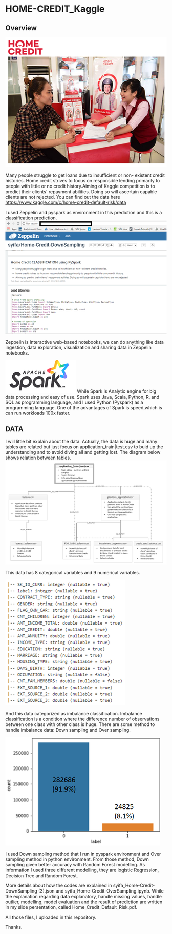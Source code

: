 # HOME-CREDIT_Kaggle

## Overview

![alt text](https://github.com/elsyifa/HOME-CREDIT_Kaggle/blob/master/Images/HomeCredit.png)

Many people struggle to get loans due to insufficient or non- existent credit histories. Home credit strives to focus on responsible lending primarily to people with little or no credit history.Aiming of Kaggle competition is to predict their clients' repayment abilities. Doing so will ascertain capable clients are not rejected. You can find out the data here https://www.kaggle.com/c/home-credit-default-risk/data

I used Zeppelin and pyspark as environment in this prediction and this is a classification prediction.
![alt text](https://github.com/elsyifa/HOME-CREDIT_Kaggle/blob/master/Images/Zeppelin.png)

Zeppelin is Interactive web-based notebooks, we can do anything like data ingestion, data exploration, visualization and sharing data in Zeppelin notebooks.

![alt text](https://github.com/elsyifa/HOME-CREDIT_Kaggle/blob/master/Images/Spark.png)
While Spark is Analytic engine for big data processing and easy of use. Spark uses Java, Scala, Python, R, and SQL as programming language, and I used Python (Pyspark) as a programming language. One of the advantages of Spark is speed,which is can run workloads 100x faster.

## DATA

I will little bit explain about the data.
Actually, the data is huge and many tables are related but just focus on application_train|test.csv to buid up the understanding and to avoid diving all and getting lost. The diagram below shows relation between tables.
![alt text](https://github.com/elsyifa/HOME-CREDIT_Kaggle/blob/master/Images/relation_tables.png)


This data has 8 categorical variables and 9 numerical variables. 

![alt text](https://github.com/elsyifa/HOME-CREDIT_Kaggle/blob/master/Images/data1.png)

And this data categorized as imbalance classification. Imbalance classification is a condition where the difference number of observations between one class with other class is huge. There are some method to handle imbalance data: Down sampling and Over sampling. 

![alt text](https://github.com/elsyifa/HOME-CREDIT_Kaggle/blob/master/Images/imbalance.png)


I used Down sampling method that I run in pyspark environment and Over sampling method in python environment. From those method, Down sampling given better accuracy with Random Forest modelling. As information I used three different modelling, they are logistic Regression, Decision Tree and Random Forest. 

More details about how the codes are explained in syifa_Home-Credit-DownSampling (3).json and syifa_Home-Credit-OverSampling.ipynb. While the explanation regarding data explanatory, handle missing values, handle outlier, modelling, model evaluation and the result of prediction are written in my slide persentation, called Home_Credit_Default_Risk.pdf. 

All those files, I uploaded in this repository. 

Thanks. 
